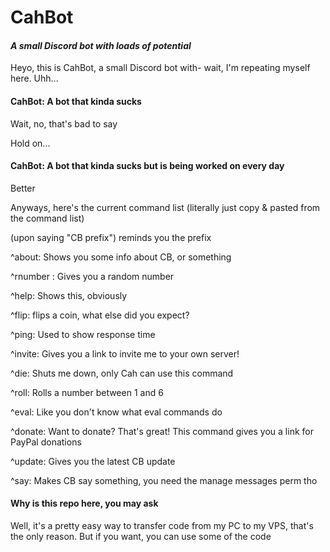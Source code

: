 # CahBot

#### ***A small Discord bot with loads of potential***

Heyo, this is CahBot, a small Discord bot with- wait, I'm repeating myself here. Uhh...

#### **CahBot:** A bot that kinda sucks

Wait, no, that's bad to say

Hold on...

#### **CahBot:** A bot that kinda sucks but is being worked on every day

Better

Anyways, here's the current command list (literally just copy & pasted from the command list)

 (upon saying "CB prefix") reminds you the prefix
 
 ^about: Shows you some info about CB, or something
 
 ^rnumber <Number> <Other Number>: Gives you a random number
 
 ^help: Shows this, obviously
 
 ^flip: flips a coin, what else did you expect?
 
 ^ping: Used to show response time
 
 ^invite: Gives you a link to invite me to your own server!
 
 ^die: Shuts me down, only Cah can use this command
 
 ^roll: Rolls a number between 1 and 6
 
 ^eval: Like you don't know what eval commands do
 
 ^donate: Want to donate? That's great! This command gives you a link for PayPal donations
 
 ^update: Gives you the latest CB update
 
 ^say: Makes CB say something, you need the manage messages perm tho
 
#### **Why is this repo here, you may ask**
 
 Well, it's a pretty easy way to transfer code from my PC to my VPS, that's the only reason. But if you want, you can use some of the code
